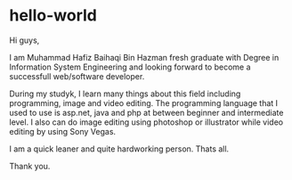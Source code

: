 # hello-world

Hi guys,

I am Muhammad Hafiz Baihaqi Bin Hazman fresh graduate with Degree in Information System Engineering and looking forward to become a successfull web/software developer. 

During my studyk, I learn  many things about this field including programming, image and video editing. The programming language that I used to use is asp.net, java and php at between beginner and intermediate level. I also can do image editing using photoshop or illustrator while video editing by using Sony Vegas.

I am a quick leaner and quite hardworking person. Thats all.

Thank you.


